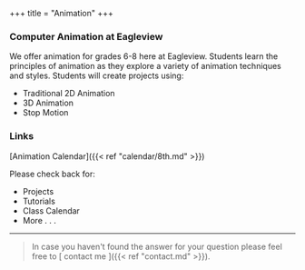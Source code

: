 +++
title = "Animation"
+++

### Computer Animation at Eagleview

We offer animation for grades 6-8 here at Eagleview.  Students learn the principles of animation as they explore a variety of animation techniques and styles.  Students will create projects using:

* Traditional 2D Animation
* 3D Animation
* Stop Motion


### Links
[Animation Calendar]({{< ref "calendar/8th.md" >}})

Please check back for:

* Projects
* Tutorials
* Class Calendar
* More . . .

---

> In case you haven't found the answer for your question please feel free to [ contact me ]({{< ref "contact.md" >}}).

